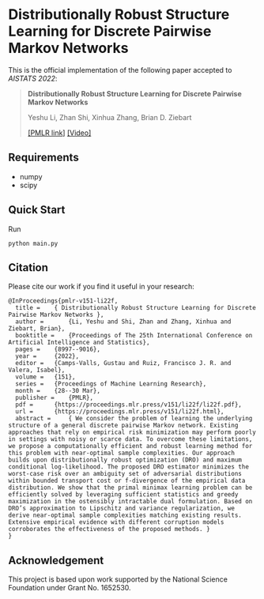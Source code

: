# Distributionally Robust Structure Learning for Discrete Pairwise Markov Networks

This is the official implementation of the following paper accepted to *AISTATS 2022*:

> **Distributionally Robust Structure Learning for Discrete Pairwise Markov Networks**
> 
> Yeshu Li, Zhan Shi, Xinhua Zhang, Brian D. Ziebart
> 
> [[PMLR link]](https://proceedings.mlr.press/v151/li22f.html) [[Video]](https://slideslive.com/38980727)

## Requirements

- numpy
- scipy

## Quick Start

Run

```shell
python main.py
```

## Citation

Please cite our work if you find it useful in your research:

```
@InProceedings{pmlr-v151-li22f,
  title = 	 { Distributionally Robust Structure Learning for Discrete Pairwise Markov Networks },
  author =       {Li, Yeshu and Shi, Zhan and Zhang, Xinhua and Ziebart, Brian},
  booktitle = 	 {Proceedings of The 25th International Conference on Artificial Intelligence and Statistics},
  pages = 	 {8997--9016},
  year = 	 {2022},
  editor = 	 {Camps-Valls, Gustau and Ruiz, Francisco J. R. and Valera, Isabel},
  volume = 	 {151},
  series = 	 {Proceedings of Machine Learning Research},
  month = 	 {28--30 Mar},
  publisher =    {PMLR},
  pdf = 	 {https://proceedings.mlr.press/v151/li22f/li22f.pdf},
  url = 	 {https://proceedings.mlr.press/v151/li22f.html},
  abstract = 	 { We consider the problem of learning the underlying structure of a general discrete pairwise Markov network. Existing approaches that rely on empirical risk minimization may perform poorly in settings with noisy or scarce data. To overcome these limitations, we propose a computationally efficient and robust learning method for this problem with near-optimal sample complexities. Our approach builds upon distributionally robust optimization (DRO) and maximum conditional log-likelihood. The proposed DRO estimator minimizes the worst-case risk over an ambiguity set of adversarial distributions within bounded transport cost or f-divergence of the empirical data distribution. We show that the primal minimax learning problem can be efficiently solved by leveraging sufficient statistics and greedy maximization in the ostensibly intractable dual formulation. Based on DRO’s approximation to Lipschitz and variance regularization, we derive near-optimal sample complexities matching existing results. Extensive empirical evidence with different corruption models corroborates the effectiveness of the proposed methods. }
}
```

## Acknowledgement

This project is based upon work supported by the National Science Foundation under Grant No. 1652530.
